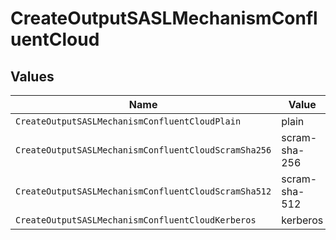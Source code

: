 # CreateOutputSASLMechanismConfluentCloud


## Values

| Name                                                 | Value                                                |
| ---------------------------------------------------- | ---------------------------------------------------- |
| `CreateOutputSASLMechanismConfluentCloudPlain`       | plain                                                |
| `CreateOutputSASLMechanismConfluentCloudScramSha256` | scram-sha-256                                        |
| `CreateOutputSASLMechanismConfluentCloudScramSha512` | scram-sha-512                                        |
| `CreateOutputSASLMechanismConfluentCloudKerberos`    | kerberos                                             |